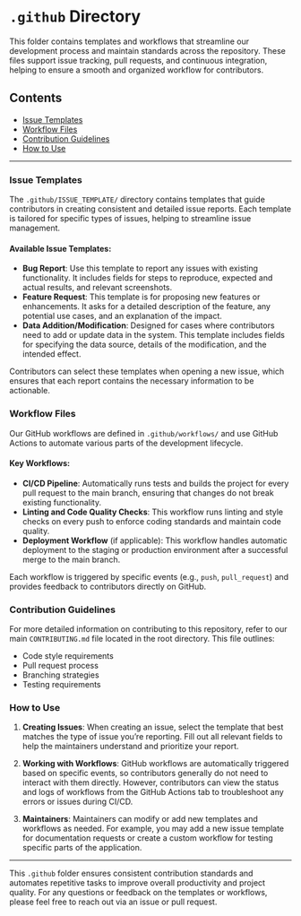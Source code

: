 # `.github` Directory

This folder contains templates and workflows that streamline our development process and maintain standards across the repository. These files support issue tracking, pull requests, and continuous integration, helping to ensure a smooth and organized workflow for contributors.

## Contents

- [Issue Templates](#issue-templates)
- [Workflow Files](#workflow-files)
- [Contribution Guidelines](#contribution-guidelines)
- [How to Use](#how-to-use)

---

### Issue Templates

The `.github/ISSUE_TEMPLATE/` directory contains templates that guide contributors in creating consistent and detailed issue reports. Each template is tailored for specific types of issues, helping to streamline issue management.

#### Available Issue Templates:
- **Bug Report**: Use this template to report any issues with existing functionality. It includes fields for steps to reproduce, expected and actual results, and relevant screenshots.
- **Feature Request**: This template is for proposing new features or enhancements. It asks for a detailed description of the feature, any potential use cases, and an explanation of the impact.
- **Data Addition/Modification**: Designed for cases where contributors need to add or update data in the system. This template includes fields for specifying the data source, details of the modification, and the intended effect.

Contributors can select these templates when opening a new issue, which ensures that each report contains the necessary information to be actionable.

### Workflow Files

Our GitHub workflows are defined in `.github/workflows/` and use GitHub Actions to automate various parts of the development lifecycle. 

#### Key Workflows:
- **CI/CD Pipeline**: Automatically runs tests and builds the project for every pull request to the main branch, ensuring that changes do not break existing functionality.
- **Linting and Code Quality Checks**: This workflow runs linting and style checks on every push to enforce coding standards and maintain code quality.
- **Deployment Workflow** (if applicable): This workflow handles automatic deployment to the staging or production environment after a successful merge to the main branch.

Each workflow is triggered by specific events (e.g., `push`, `pull_request`) and provides feedback to contributors directly on GitHub.

### Contribution Guidelines

For more detailed information on contributing to this repository, refer to our main `CONTRIBUTING.md` file located in the root directory. This file outlines:
- Code style requirements
- Pull request process
- Branching strategies
- Testing requirements

### How to Use

1. **Creating Issues**: When creating an issue, select the template that best matches the type of issue you’re reporting. Fill out all relevant fields to help the maintainers understand and prioritize your report.
  
2. **Working with Workflows**: GitHub workflows are automatically triggered based on specific events, so contributors generally do not need to interact with them directly. However, contributors can view the status and logs of workflows from the GitHub Actions tab to troubleshoot any errors or issues during CI/CD.

3. **Maintainers**: Maintainers can modify or add new templates and workflows as needed. For example, you may add a new issue template for documentation requests or create a custom workflow for testing specific parts of the application.

---

This `.github` folder ensures consistent contribution standards and automates repetitive tasks to improve overall productivity and project quality. For any questions or feedback on the templates or workflows, please feel free to reach out via an issue or pull request.
